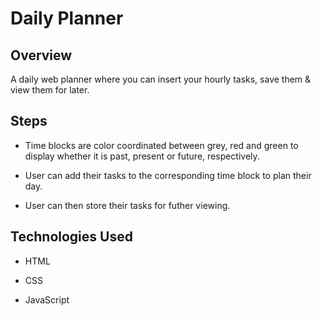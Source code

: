 # Daily Planner

## Overview
A daily web planner where you can insert your hourly tasks, save them & view them for later.

## Steps
- Time blocks are color coordinated between grey, red and green to display whether it is past, present or future, respectively. 

- User can add their tasks to the corresponding time block to plan their day.

- User can then store their tasks for futher viewing.

## Technologies Used 
- HTML

- CSS

- JavaScript
